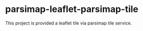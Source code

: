 # parsimap-leaflet-parsimap-tile
This project is provided a leaflet tile via parsimap tile service.
